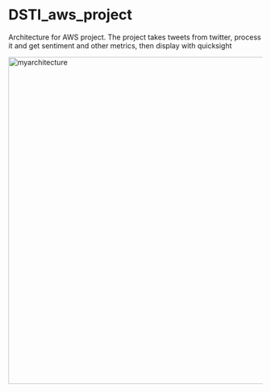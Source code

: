 # DSTI_aws_project
Architecture for AWS project. The project takes tweets from twitter, process it and get sentiment and other metrics, then display with quicksight




<img width="650" alt="myarchitecture" src="https://user-images.githubusercontent.com/21452793/88389055-a33de400-cdad-11ea-97e3-fddc53c17c21.PNG">


